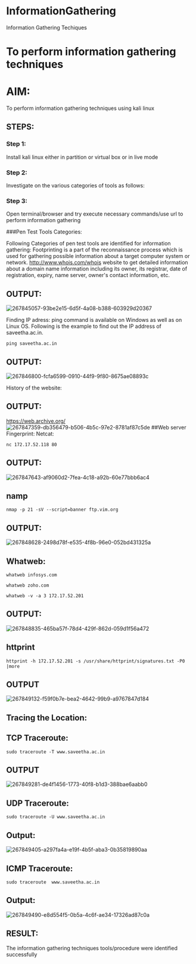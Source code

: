 # InformationGathering
Information Gathering Techiques

# To perform information gathering techniques

# AIM:

To perform information gathering techniques using kali linux 

## STEPS:

### Step 1:

Install kali linux either in partition or virtual box or in live mode

### Step 2:

Investigate on the various categories of tools as follows:

### Step 3:
Open terminal/browser and try execute necessary commands/use url to perform information gathering

###Pen Test Tools Categories:

Following Categories of pen test tools are identified for information gathering: Footprinting is a part of the reconnaissance process which is used for gathering possible information about a target computer system or network. http://www.whois.com/whois website to get detailed information about a domain name information including its owner, its registrar, date of registration, expiry, name server, owner's contact information, etc.

## OUTPUT:
![267845057-93be2e15-6d5f-4a08-b388-603929d20367](https://github.com/sanjeevraj0987/InformationGathering/assets/120698946/3e33dc24-829b-4a30-9d00-12a3c8785026)

Finding IP adress:
ping command is available on Windows as well as on Linux OS. Following is the example to find out the IP address of saveetha.ac.in.
```
ping saveetha.ac.in
```

## OUTPUT:
![267846800-fcfa6599-0910-44f9-9f80-8675ae08893c](https://github.com/sanjeevraj0987/InformationGathering/assets/120698946/86da5172-01c8-4fa1-b574-a29f909f9a77)

History of the website:
## OUTPUT:
https://web.archive.org/
![267847359-db356479-b506-4b5c-97e2-8781af87c5de](https://github.com/sanjeevraj0987/InformationGathering/assets/120698946/c9d10330-af20-47b3-898b-8d9c421b7ef8)
##Web server Fingerprint:
Netcat:
```
nc 172.17.52.118 80
```
## OUTPUT:
![267847643-af9060d2-7fea-4c18-a92b-60e77bbb6ac4](https://github.com/sanjeevraj0987/InformationGathering/assets/120698946/dde0900f-bce6-4d4e-91f7-da8672b3e315)

## namp
```
nmap -p 21 -sV --script=banner ftp.vim.org
```
## OUTPUT:
![267848628-2498d78f-e535-4f8b-96e0-052bd431325a](https://github.com/sanjeevraj0987/InformationGathering/assets/120698946/99602ff8-d553-4c2b-993c-0c79403fc77a)
## Whatweb:
```
whatweb infosys.com
```
```
whatweb zoho.com
```
```
whatweb -v -a 3 172.17.52.201
```
## OUTPUT:
![267848835-465ba57f-78d4-429f-862d-059d1f56a472](https://github.com/sanjeevraj0987/InformationGathering/assets/120698946/d804bd53-aa31-4bf0-a52f-bc77cc48319f)
## httprint
```
httprint -h 172.17.52.201 -s /usr/share/httprint/signatures.txt -P0 |more
```
## OUTPUT
![267849132-f59f0b7e-bea2-4642-99b9-a9767847d184](https://github.com/sanjeevraj0987/InformationGathering/assets/120698946/e8428f83-b733-44b7-93d4-66bcd130d61a)

## Tracing the Location:
## TCP Traceroute:
```
sudo traceroute -T www.saveetha.ac.in
```
## OUTPUT
![267849281-de4f1456-1773-40f8-b1d3-388bae6aabb0](https://github.com/sanjeevraj0987/InformationGathering/assets/120698946/e73e090a-0dca-4eb3-9e91-680da4556582)

## UDP Traceroute:
```
sudo traceroute -U www.saveetha.ac.in
```
## Output:
![267849405-a297fa4a-e19f-4b5f-aba3-0b35819890aa](https://github.com/sanjeevraj0987/InformationGathering/assets/120698946/f3b4f1c6-99b5-4415-8c61-fdc0aa241e9c)

## ICMP Traceroute:
```
sudo traceroute  www.saveetha.ac.in
```
## Output:
![267849490-e8d554f5-0b5a-4c6f-ae34-17326ad87c0a](https://github.com/sanjeevraj0987/InformationGathering/assets/120698946/1adf5e4a-dd3b-4051-98b3-5586f3b4d4b7)

## RESULT:
The information gathering techniques tools/procedure were  identified successfully
